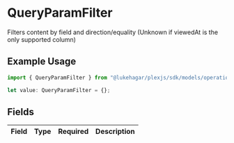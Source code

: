 # QueryParamFilter

Filters content by field and direction/equality
(Unknown if viewedAt is the only supported column)


## Example Usage

```typescript
import { QueryParamFilter } from "@lukehagar/plexjs/sdk/models/operations";

let value: QueryParamFilter = {};
```

## Fields

| Field       | Type        | Required    | Description |
| ----------- | ----------- | ----------- | ----------- |